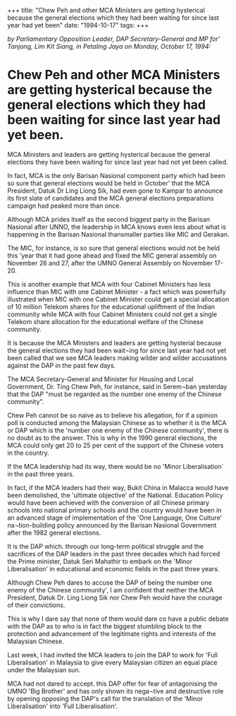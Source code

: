 +++ 
title: "Chew Peh and other MCA Ministers are getting hysterical because the general elections which they had been waiting for since last year had yet been"
date: "1994-10-17"
tags:
+++

_by Parliamentary Opposition Leader, DAP Secretary-General and MP for' Tanjong, Lim Kit Siang, in Petaling Jaya on Monday, October 17, 1994:_

# Chew Peh and other MCA Ministers are getting hysterical because the general elections which they had been waiting for since last year had yet been.

MCA Ministers and leaders are getting hysterical because the general elections they have been waiting for since last year had not yet been called.</u>

In fact, MCA is the only Barisan Nasional component party which had been so sure that general elections would be held in October' that the MCA President, Datuk Dr Ling Liong Sik, had even gone to Kampar to announce its first slate of candidates and the MCA general elections preparations campaign had peaked more than once.

Although MCA prides itself as the second biggest party in the Barisan Nasional after UNNO, the leadership in MCA knows even less about what is happening in the Barisan Nasional thansmaller parties like MIC and Gerakan.

The MIC, for instance, is so sure that general elections would not be held this 'year that it had gone ahead and fixed the MIC general assembly on November 26 and 27, after the UMNO General Assembly on November 17-20.

This is another example that MCA with four Cabinet Ministers has less influence than MIC with one Cabinet Minister - a fact which was powerfully illustrated when MIC with one Cabinet Minister could get a special allocation of 10 million Telekom shares for the educational upliftment of the Indian community while MCA with four Cabinet Ministers could not get a single Telekom share allocation for the educational welfare of the Chinese community.

It is because the MCA Ministers and leaders are getting hysterial because the general elections they had been wait¬ing for since last year had not yet been called that we see MCA leaders making wilder and wilder accusations against the DAP in the past few days.

The MCA Secretary-General and Minister for Housing and Local Government, Dr. Ting Chew Peh, for instance, said in Serem¬ban yesterday that the DAP "must be regarded as the number one enemy of the Chinese community".

Chew Peh cannot be so naive as to believe his allegation, for if a opinion poll is conducted among the Malaysian Chinese as to whether it is the MCA  or DAP which is the 'number one enemy of the Chinese community', there is no doubt as to the answer. This is why in the 1990 general elections, the MCA could only get 20 to 25 per cent of the support of the Chinese voters in the country.

If the MCA leadership had its way, there would be no 'Minor Liberalisation` in the past three years.

In fact, if the MCA leaders had their way, Bukit China in Malacca would have been demolished, the 'ultimate objective' of the National. Education Policy would have been achieved with the conversion of all Chinese primary schools into national primary schools and the country would have been in an advanced stage of implementation of the 'One Language, One Culture' na¬tion-building policy announced by the Barisan Nasional Government after the 1982 general elections.

It is the DAP which. through our long-term political struggle and the sacrifices of the DAP leaders in the past three decades which had forced the Prime minister, Datuk Seri Mahathir to embark on the 'Minor Liberalisation' in educational and economic fields in the past three years.

Although Chew Peh dares to accuse the DAP of being the number one enemy of the Chinese community', I am confident that neither the MCA President, Datuk Dr. Ling Liong Sik nor Chew Peh would have the courage of their convictions.

This is why I dare say that none of them would dare co have a public debate with the DAP as to who is in fact the biggest stumbling block to the protection and advancement of the legitimate rights and interests of the Malaysian Chinese.

Last week, I had invited the MCA leaders to join the DAP to work for 'Full Liberalisation' in Malaysia to give every Malaysian citizen an equal place under the Malaysian sun.

MCA had not dared to accept. this DAP offer for fear of antagonising the UMNO 'Big Brother' and has only shown its nega¬tive and destructive role by opening opposing the DAP's call for the translation of the 'Minor Liberalisation' into 'Full Liberalisation'.
 
